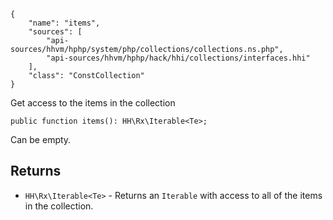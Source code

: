 ``` yamlmeta
{
    "name": "items",
    "sources": [
        "api-sources/hhvm/hphp/system/php/collections/collections.ns.php",
        "api-sources/hhvm/hphp/hack/hhi/collections/interfaces.hhi"
    ],
    "class": "ConstCollection"
}
```




Get access to the items in the collection




``` Hack
public function items(): HH\Rx\Iterable<Te>;
```




Can be empty.




## Returns




+ ` HH\Rx\Iterable<Te> ` - Returns an `` Iterable `` with access to all of the items in
  the collection.
<!-- HHAPIDOC -->
